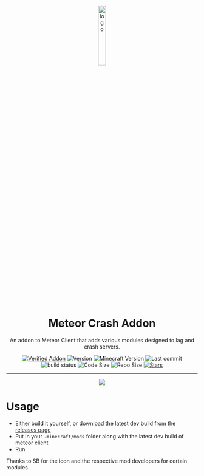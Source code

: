 <p align="center">
  <img src="https://raw.githubusercontent.com/AntiCope/meteor-crash-addon/main/src/main/resources/assets/meteorcrashaddon/icon.png" alt="logo" width="20%"/>
</p>
<h1 align="center">Meteor Crash Addon</h1>
<p align="center">
An addon to Meteor Client that adds various modules designed to lag and crash servers. 
</p>
<div align="center">
  <a href="https://anticope.github.io/meteor-lists/pages/MeteorAddons.html"><img src="https://img.shields.io/badge/Verified%20Addon-Yes-blueviolet" alt="Verified Addon"><a/>
  <img src="https://img.shields.io/badge/Version-v0.6-orange" alt="Version">
  <img src="https://img.shields.io/badge/Minecraft%20Version-1.21.3-blue" alt="Minecraft Version">
  <img src="https://img.shields.io/github/last-commit/AntiCope/meteor-crash-addon?logo=git" alt="Last commit">
  <img src="https://img.shields.io/github/workflow/status/AntiCope/meteor-crash-addon/Java%20CI%20with%20Gradle?logo=github" alt="build status">
  <img src="https://img.shields.io/github/languages/code-size/AntiCope/meteor-crash-addon" alt="Code Size">
  <img src="https://img.shields.io/github/repo-size/AntiCope/meteor-crash-addon" alt="Repo Size">
  <a href="https://github.com/AntiCope/meteor-crash-addon/stargazers"><img src="https://img.shields.io/github/stars/AntiCope/meteor-crash-addon" alt="Stars"></a>
</div>

<hr />
    
<div align="center">
  <a href="https://discord.gg/9mrRPGKYU3"><img src="https://invidget.switchblade.xyz/9mrRPGKYU3"></a>
</div>

# Usage
- Either build it yourself, or download the latest dev build from the [releases page](https://github.com/AntiCope/meteor-crash-addon/releases)
- Put in your `.minecraft/mods` folder along with the latest dev build of meteor client
- Run

Thanks to SB for the icon and the respective mod developers for certain modules.
